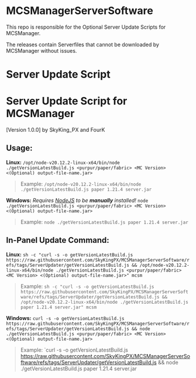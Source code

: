 # MCSManagerServerSoftware
This repo is responsible for the Optional Server Update Scripts for MCSManager.

The releases contain Serverfiles that cannot be downloaded by MCSManager without issues.

# Server Update Script

# Server Update Script for MCSManager
[Version 1.0.0]
by SkyKing_PX and FourK

## Usage:
**Linux:**
`/opt/node-v20.12.2-linux-x64/bin/node ./getVersionLatestBuild.js <purpur/paper/fabric> <MC Version> <(Optional) output-file-name.jar>`
> Example:
> `/opt/node-v20.12.2-linux-x64/bin/node ./getVersionLatestBuild.js paper 1.21.4 server.jar`

**Windows:**
_Requires [NodeJS](https://nodejs.org/en/download/) to be **manually** installed!_
`node ./getVersionLatestBuild.js <purpur/paper/fabric> <MC Version> <(Optional) output-file-name.jar>`
> Example:
> `node ./getVersionLatestBuild.js paper 1.21.4 server.jar`

## In-Panel Update Command:
**Linux:**
`sh -c "curl -s -o getVersionLatestBuild.js https://raw.githubusercontent.com/SkyKingPX/MCSManagerServerSoftware/refs/tags/ServerUpdater/getVersionLatestBuild.js && /opt/node-v20.12.2-linux-x64/bin/node ./getVersionLatestBuild.js <purpur/paper/fabric> <MC Version> <(Optional) output-file-name.jar>" mcsm`
> Example:
> `sh -c "curl -s -o getVersionLatestBuild.js https://raw.githubusercontent.com/SkyKingPX/MCSManagerServerSoftware/refs/tags/ServerUpdater/getVersionLatestBuild.js && /opt/node-v20.12.2-linux-x64/bin/node ./getVersionLatestBuild.js paper 1.21.4 server.jar" mcsm`

**Windows:**
`curl -s -o getVersionLatestBuild.js https://raw.githubusercontent.com/SkyKingPX/MCSManagerServerSoftware/refs/tags/ServerUpdater/getVersionLatestBuild.js && node ./getVersionLatestBuild.js <purpur/paper/fabric> <MC Version> <(Optional) output-file-name.jar>`
> Example:
> `curl -s -o getVersionLatestBuild.js https://raw.githubusercontent.com/SkyKingPX/MCSManagerServerSoftware/refs/tags/ServerUpdater/getVersionLatestBuild.js && node ./getVersionLatestBuild.js paper 1.21.4 server.jar